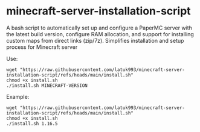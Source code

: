 # minecraft-server-installation-script
A bash script to automatically set up and configure a PaperMC server with the latest build version, configure RAM allocation, and support for installing custom maps from direct links (zip/7z). Simplifies installation and setup process for Minecraft server

Use:

```shell
wget "https://raw.githubusercontent.com/latuk993/minecraft-server-installation-script/refs/heads/main/install.sh"
chmod +x install.sh
./install.sh MINECRAFT-VERSION
```

Example:

```shell
wget "https://raw.githubusercontent.com/latuk993/minecraft-server-installation-script/refs/heads/main/install.sh"
chmod +x install.sh
./install.sh 1.16.5
```


